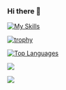 ### Hi there 👋

<!--
**tomoya8/tomoya8** is a ✨ _special_ ✨ repository because its `README.md` (this file) appears on your GitHub profile.

Here are some ideas to get you started:

- 🔭 I’m currently working on ...
- 🌱 I’m currently learning ...
- 👯 I’m looking to collaborate on ...
- 🤔 I’m looking for help with ...
- 💬 Ask me about ...
- 📫 How to reach me: ...
- 😄 Pronouns: ...
- ⚡ Fun fact: ...
-->

[![My Skills](https://skillicons.dev/icons?i=vim,ruby)](https://skillicons.dev)

[![trophy](https://github-profile-trophy.vercel.app/?username=tomoya8&theme=flat&column=5&count_private=true&margin-h=10&margin-w=10&rank=-B,-C)](https://github.com/ryo-ma/github-profile-trophy)

[![Top Languages](https://github-readme-stats.vercel.app/api/top-langs/?username=tomoya8&theme=flat&show_icons=true&hide_border=true&layout=compact&count_private=true)](https://github.com/anuraghazra/github-readme-stats)

[![](http://github-profile-summary-cards.vercel.app/api/cards/profile-details?username=tomoya8&theme=flat&count_private=true)](https://github-profile-summary-cards.vercel.app/demo.html)

![](http://github-profile-summary-cards.vercel.app/api/cards/profile-details?username=tomoya8&theme=default) 
